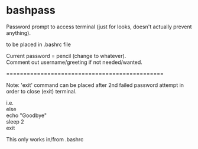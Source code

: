 # bashpass
Password prompt to access terminal (just for looks, doesn't actually prevent anything).  

to be placed in .bashrc file    

Current password = pencil (change to whatever).  
Comment out username/greeting if not needed/wanted.  

==============================================  
  
  
Note: 'exit' command can be placed after 2nd failed password attempt in order to close (exit) terminal.  

i.e.      
else  
echo "Goodbye"  
sleep 2  
exit  

This only works in/from .bashrc  
